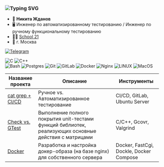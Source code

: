 ### ![Typing SVG](https://readme-typing-svg.herokuapp.com?color=%2336BCF7&lines=Инженер+по+тестированию)


- :bearded_person: **Никита Жданов**
- :desktop_computer: Инженер по автоматизированному тестированию /  Инженер по ручному функциональному тестированию
- :man_student: [School 21](https://21-school.ru/)
- :city_sunrise: г. Москва

[![Telegram](https://img.shields.io/badge/Telegram-2CA5E0?style=for-the-badge&logo=telegram&logoColor=white)](https://t.me/samnaun)

![C](https://img.shields.io/badge/c-%2300599C.svg?style=for-the-badge&logo=c&logoColor=white)
![C++](https://img.shields.io/badge/c++-%2300599C.svg?style=for-the-badge&logo=c%2B%2B&logoColor=white)  
![Bash](https://img.shields.io/badge/bash-%23121011.svg?style=for-the-badge&logo=gnu-bash&logoColor=white)
![Postgres](https://img.shields.io/badge/postgres-%23316192.svg?style=for-the-badge&logo=postgresql&logoColor=white)
![Git](https://img.shields.io/badge/git-%23F05033.svg?style=for-the-badge&logo=git&logoColor=white)
![GitLab](https://img.shields.io/badge/gitlab_CICD-%23181717.svg?style=for-the-badge&logo=gitlab&logoColor=white)
![Docker](https://img.shields.io/badge/Docker-%23D42029.svg?color=blue&style=for-the-badge&logo=Docker&logoColor=white)
![Nginx](https://img.shields.io/badge/nginx-%23009639.svg?style=for-the-badge&logo=nginx&logoColor=white)
![LINUX](https://img.shields.io/badge/Linux-FCC624?style=for-the-badge&logo=linux&logoColor=black)
![MacOS](https://img.shields.io/badge/mac%20os-000000?style=for-the-badge&logo=apple&logoColor=white)

| Название проекта     | Описание | Инструменты |
| ------------- | ------------------------ | ------------------------ |
| [cat grep + CI/CD](https://github.com/zhdanov-n/zhdanov-n/tree/main/manual_vs_automated) | Ручное vs. Автоматизированное тестирование |  CI/CD, GitLab, Ubuntu Server |
| [Check vs. GTest](https://github.com/zhdanov-n/zhdanov-n/tree/main/check_vs_gtest) |  Выполнение полного покрытия unit-тестами функций библиотек, реализующих основные действия с матрицами | C/C++, Gcovr, Valgrind |
| [Docker](https://github.com/zhdanov-n/zhdanov-n/tree/main/docker) | Разработка и настройка докер-образа (на базе nginx) для собственного сервера |  Docker, FastCgi, Dockle, Docker Compose |
